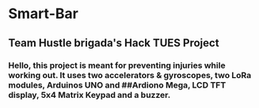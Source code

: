 # Smart-Bar
## Team Hustle brigada's Hack TUES Project

### Hello, this project is meant for preventing injuries while working out. It uses two accelerators & gyroscopes, two LoRa modules, Arduinos UNO and ##Ardiono Mega, LCD TFT display, 5x4 Matrix Keypad and a buzzer. 
